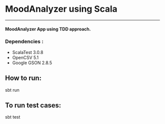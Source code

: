 # MoodAnalyzer using Scala
<hr>

#### MoodAnalyzer App using TDD approach.
### Dependencies :
<ul>
<li> ScalaTest 3.0.8 </li>
<li> OpenCSV 5.1 </li>
<li> Google GSON 2.8.5 </li>
</ul>

## How to run:
sbt run

## To run test cases:
sbt test
